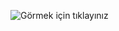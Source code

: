 
![Görmek için tıklayınız]([https://uidesigndaily.com/posts/sketch-birthdays-list-card-widget-day-1042](https://birtdayreact.netlify.app/))
